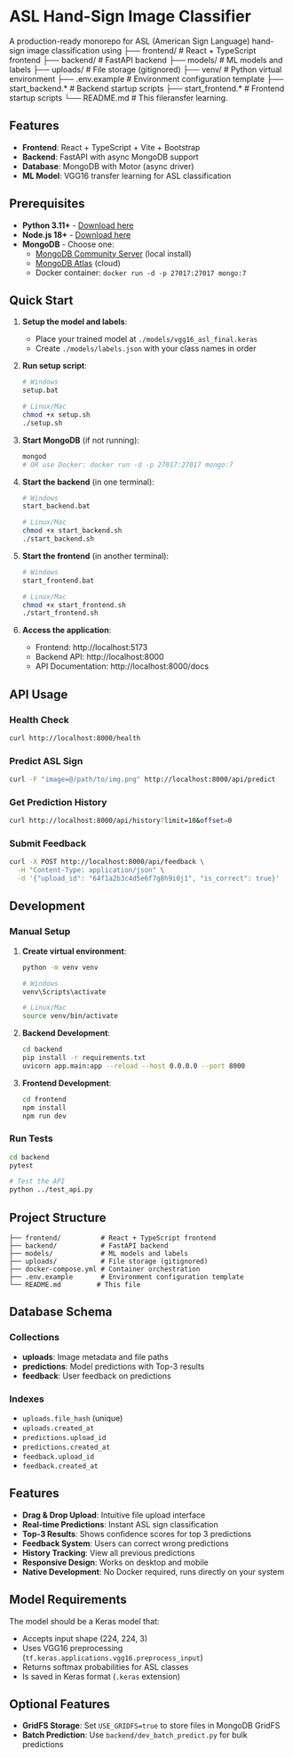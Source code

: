 # ASL Hand-Sign Image Classifier

A production-ready monorepo for ASL (American Sign Language) hand-sign image classification using ├── frontend/          # React + TypeScript frontend
├── backend/           # FastAPI backend
├── models/            # ML models and labels
├── uploads/           # File storage (gitignored)
├── venv/              # Python virtual environment
├── .env.example       # Environment configuration template
├── start_backend.*    # Backend startup scripts
├── start_frontend.*   # Frontend startup scripts
└── README.md          # This fileransfer learning.

## Features

- **Frontend**: React + TypeScript + Vite + Bootstrap
- **Backend**: FastAPI with async MongoDB support
- **Database**: MongoDB with Motor (async driver)
- **ML Model**: VGG16 transfer learning for ASL classification

## Prerequisites

- **Python 3.11+** - [Download here](https://www.python.org/)
- **Node.js 18+** - [Download here](https://nodejs.org/)
- **MongoDB** - Choose one:
  - [MongoDB Community Server](https://www.mongodb.com/try/download/community) (local install)
  - [MongoDB Atlas](https://www.mongodb.com/atlas) (cloud)
  - Docker container: `docker run -d -p 27017:27017 mongo:7`

## Quick Start

1. **Setup the model and labels**:
   - Place your trained model at `./models/vgg16_asl_final.keras`
   - Create `./models/labels.json` with your class names in order

2. **Run setup script**:
   ```bash
   # Windows
   setup.bat
   
   # Linux/Mac
   chmod +x setup.sh
   ./setup.sh
   ```

3. **Start MongoDB** (if not running):
   ```bash
   mongod
   # OR use Docker: docker run -d -p 27017:27017 mongo:7
   ```

4. **Start the backend** (in one terminal):
   ```bash
   # Windows
   start_backend.bat
   
   # Linux/Mac
   chmod +x start_backend.sh
   ./start_backend.sh
   ```

5. **Start the frontend** (in another terminal):
   ```bash
   # Windows
   start_frontend.bat
   
   # Linux/Mac
   chmod +x start_frontend.sh
   ./start_frontend.sh
   ```

6. **Access the application**:
   - Frontend: http://localhost:5173
   - Backend API: http://localhost:8000
   - API Documentation: http://localhost:8000/docs

## API Usage

### Health Check
```bash
curl http://localhost:8000/health
```

### Predict ASL Sign
```bash
curl -F "image=@/path/to/img.png" http://localhost:8000/api/predict
```

### Get Prediction History
```bash
curl http://localhost:8000/api/history?limit=10&offset=0
```

### Submit Feedback
```bash
curl -X POST http://localhost:8000/api/feedback \
  -H "Content-Type: application/json" \
  -d '{"upload_id": "64f1a2b3c4d5e6f7g8h9i0j1", "is_correct": true}'
```

## Development

### Manual Setup

1. **Create virtual environment**:
   ```bash
   python -m venv venv
   
   # Windows
   venv\Scripts\activate
   
   # Linux/Mac
   source venv/bin/activate
   ```

2. **Backend Development**:
   ```bash
   cd backend
   pip install -r requirements.txt
   uvicorn app.main:app --reload --host 0.0.0.0 --port 8000
   ```

3. **Frontend Development**:
   ```bash
   cd frontend
   npm install
   npm run dev
   ```

### Run Tests
```bash
cd backend
pytest

# Test the API
python ../test_api.py
```

## Project Structure

```
├── frontend/          # React + TypeScript frontend
├── backend/           # FastAPI backend
├── models/            # ML models and labels
├── uploads/           # File storage (gitignored)
├── docker-compose.yml # Container orchestration
├── .env.example       # Environment configuration template
└── README.md         # This file
```

## Database Schema

### Collections

- **uploads**: Image metadata and file paths
- **predictions**: Model predictions with Top-3 results
- **feedback**: User feedback on predictions

### Indexes

- `uploads.file_hash` (unique)
- `uploads.created_at`
- `predictions.upload_id`
- `predictions.created_at`
- `feedback.upload_id`
- `feedback.created_at`

## Features

- **Drag & Drop Upload**: Intuitive file upload interface
- **Real-time Predictions**: Instant ASL sign classification
- **Top-3 Results**: Shows confidence scores for top 3 predictions
- **Feedback System**: Users can correct wrong predictions
- **History Tracking**: View all previous predictions
- **Responsive Design**: Works on desktop and mobile
- **Native Development**: No Docker required, runs directly on your system

## Model Requirements

The model should be a Keras model that:
- Accepts input shape (224, 224, 3)
- Uses VGG16 preprocessing (`tf.keras.applications.vgg16.preprocess_input`)
- Returns softmax probabilities for ASL classes
- Is saved in Keras format (`.keras` extension)

## Optional Features

- **GridFS Storage**: Set `USE_GRIDFS=true` to store files in MongoDB GridFS
- **Batch Prediction**: Use `backend/dev_batch_predict.py` for bulk predictions
